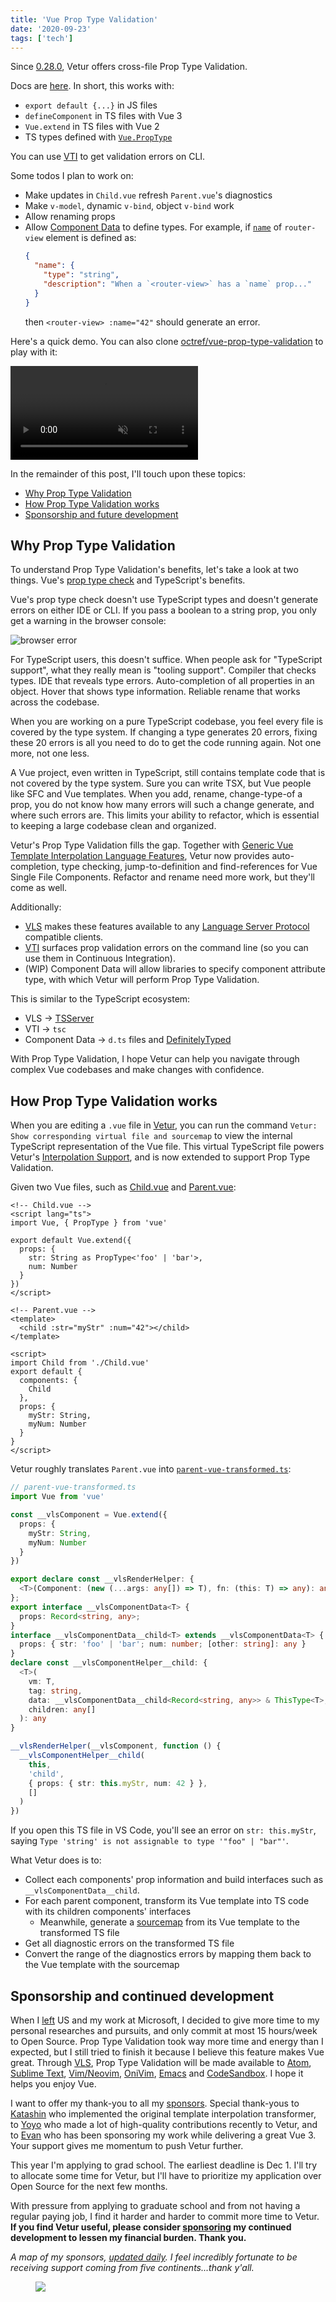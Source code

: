 ```yaml
---
title: 'Vue Prop Type Validation'
date: '2020-09-23'
tags: ['tech']
---
```


Since [0.28.0](https://github.com/vuejs/vetur/releases/tag/v0.28.0), Vetur offers cross-file Prop Type Validation.

Docs are [here](https://vuejs.github.io/vetur/interpolation.html#prop-type-validation). In short, this works with:

- `export default {...}` in JS files
- `defineComponent` in TS files with Vue 3
- `Vue.extend` in TS files with Vue 2
- TS types defined with [`Vue.PropType`](https://vuejs.org/v2/guide/typescript.html#Annotating-Props)

You can use [VTI](https://vuejs.github.io/vetur/vti.html) to get validation errors on CLI.

Some todos I plan to work on:

- Make updates in `Child.vue` refresh `Parent.vue`'s diagnostics
- Make `v-model`, dynamic `v-bind`, object `v-bind` work
- Allow renaming props
- Allow [Component Data](https://vuejs.github.io/vetur/component-data.html) to define types. For example, if [`name`](https://router.vuejs.org/api/#name) of `router-view` element is defined as:
  ```json
  {
    "name": {
      "type": "string",
      "description": "When a `<router-view>` has a `name` prop..."
    }
  }
  ```
  then `<router-view> :name="42"` should generate an error.

Here's a quick demo. You can also clone [octref/vue-prop-type-validation](https://github.com/octref/vue-prop-type-validation) to play with it:

<video autoplay loop muted playsinline controls>
  <source src="/vue-prop-type-validation/vue-prop-type-validation.mp4" type="video/mp4">
</video>

In the remainder of this post, I'll touch upon these topics:

- [Why Prop Type Validation](#why-prop-type-validation)
- [How Prop Type Validation works](#how-prop-type-validation-works)
- [Sponsorship and future development](#sponsorship-and-continued-development)

## Why Prop Type Validation

To understand Prop Type Validation's benefits, let's take a look at two things. Vue's [prop type check](https://vuejs.org/v2/guide/components-props.html#Type-Checks) and TypeScript's benefits.

Vue's prop type check doesn't use TypeScript types and doesn't generate errors on either IDE or CLI. If you pass a boolean to a string prop, you only get a warning in the browser console:

![browser error](/vue-prop-type-validation/vue-prop-type-check-error.png)

For TypeScript users, this doesn't suffice. When people ask for "TypeScript support", what they really mean is "tooling support". Compiler that checks types. IDE that reveals type errors. Auto-completion of all properties in an object. Hover that shows type information. Reliable rename that works across the codebase. 

When you are working on a pure TypeScript codebase, you feel every file is covered by the type system. If changing a type generates 20 errors, fixing these 20 errors is all you need to do to get the code running again. Not one more, not one less.

A Vue project, even written in TypeScript, still contains template code that is not covered by the type system. Sure you can write TSX, but Vue people like SFC and Vue templates. When you add, rename, change-type-of a prop, you do not know how many errors will such a change generate, and where such errors are. This limits your ability to refactor, which is essential to keeping a large codebase clean and organized.

Vetur's Prop Type Validation fills the gap. Together with [Generic Vue Template Interpolation Language Features](/generic-vue-template-interpolation-language-features), Vetur now provides auto-completion, type checking, jump-to-definition and find-references for Vue Single File Components. Refactor and rename need more work, but they'll come as well.

Additionally:

- [VLS](https://www.npmjs.com/package/vls) makes these features available to any [Language Server Protocol](https://microsoft.github.io/language-server-protocol/) compatible clients.
- [VTI](https://www.npmjs.com/package/vti) surfaces prop validation errors on the command line (so you can use them in Continuous Integration).
- (WIP) Component Data will allow libraries to specify component attribute type, with which Vetur will perform Prop Type Validation.

This is similar to the TypeScript ecosystem:

- VLS -> [TSServer](https://github.com/Microsoft/TypeScript/wiki/Standalone-Server-(tsserver))
- VTI -> `tsc`
- Component Data -> `d.ts` files and [DefinitelyTyped](https://github.com/DefinitelyTyped/DefinitelyTyped)

With Prop Type Validation, I hope Vetur can help you navigate through complex Vue codebases and make changes with confidence.

## How Prop Type Validation works

When you are editing a `.vue` file in [Vetur](https://github.com/vuejs/vetur), you can run the command `Vetur: Show corresponding virtual file and sourcemap` to view the internal TypeScript representation of the Vue file. This virtual TypeScript file powers Vetur's [Interpolation Support](https://vuejs.github.io/vetur/interpolation.html), and is now extended to support Prop Type Validation.

Given two Vue files, such as [Child.vue](https://github.com/octref/vue-prop-type-validation/blob/master/src/Child.vue) and [Parent.vue](https://github.com/octref/vue-prop-type-validation/blob/master/src/Parent.vue):

```vue
<!-- Child.vue -->
<script lang="ts">
import Vue, { PropType } from 'vue'

export default Vue.extend({
  props: {
    str: String as PropType<'foo' | 'bar'>,
    num: Number
  }
})
</script>
```

```vue
<!-- Parent.vue -->
<template>
  <child :str="myStr" :num="42"></child>
</template>

<script>
import Child from './Child.vue'
export default {
  components: {
    Child
  },
  props: {
    myStr: String,
    myNum: Number
  }
}
</script>
```

Vetur roughly translates `Parent.vue` into [`parent-vue-transformed.ts`](https://github.com/octref/vue-prop-type-validation/blob/master/src/parent-vue-transformed.ts):

```ts
// parent-vue-transformed.ts
import Vue from 'vue'

const __vlsComponent = Vue.extend({
  props: {
    myStr: String,
    myNum: Number
  }
})

export declare const __vlsRenderHelper: {
  <T>(Component: (new (...args: any[]) => T), fn: (this: T) => any): any;
};
export interface __vlsComponentData<T> {
  props: Record<string, any>;
}
interface __vlsComponentData__child<T> extends __vlsComponentData<T> {
  props: { str: 'foo' | 'bar'; num: number; [other: string]: any }
}
declare const __vlsComponentHelper__child: {
  <T>(
    vm: T,
    tag: string,
    data: __vlsComponentData__child<Record<string, any>> & ThisType<T>,
    children: any[]
  ): any
}

__vlsRenderHelper(__vlsComponent, function () {
  __vlsComponentHelper__child(
    this,
    'child',
    { props: { str: this.myStr, num: 42 } },
    []
  )
})
```

If you open this TS file in VS Code, you'll see an error on `str: this.myStr`, saying `Type 'string' is not assignable to type '"foo" | "bar"'`.

What Vetur does is to:
- Collect each components' prop information and build interfaces such as `__vlsComponentData__child`. 
- For each parent component, transform its Vue template into TS code with its children components' interfaces
  - Meanwhile, generate a [sourcemap](https://blog.matsu.io/generic-vue-template-interpolation-language-features#problems) from its Vue template to the transformed TS file
- Get all diagnostic errors on the transformed TS file
- Convert the range of the diagnostics errors by mapping them back to the Vue template with the sourcemap

## Sponsorship and continued development

When I [left](https://blog.matsu.io/on-leaving) US and my work at Microsoft, I decided to give more time to my personal researches and pursuits, and only commit at most 15 hours/week to Open Source. Prop Type Validation took way more time and energy than I expected, but I still tried to finish it because I believe this feature makes Vue great. Through [VLS](https://www.npmjs.com/package/vls), Prop Type Validation will be made available to [Atom](https://atom.io/packages/ide-vue), [Sublime Text](https://packagecontrol.io/packages/LSP-vue), [Vim/Neovim](https://github.com/neoclide/coc-vetur), [OniVim](https://github.com/onivim/oni2/issues/1058), [Emacs](https://github.com/emacs-lsp/lsp-mode) and [CodeSandbox](https://codesandbox.io/post/announcing-codesandbox-v3). I hope it helps you enjoy Vue.

I want to offer my thank-you to all my [sponsors](https://matsu.io/sponsors). Special thank-yous to [Katashin](https://github.com/ktsn) who implemented the original template interpolation transformer, to [Yoyo](https://github.com/yoyo930021) who made a lot of high-quality contributions recently to Vetur, and to [Evan](https://github.com/yyx990803) who has been sponsoring my work while delivering a great Vue 3. Your support gives me momentum to push Vetur further.

This year I'm applying to grad school. The earliest deadline is Dec 1. I'll try to allocate some time for Vetur, but I'll have to prioritize my application over Open Source for the next few months.

With pressure from applying to graduate school and from not having a regular paying job, I find it harder and harder to commit more time to Vetur. **If you find Vetur useful, please consider [sponsoring](https://github.com/sponsors/octref) my continued development to lessen  my financial burden. Thank you.**

*A map of my sponsors, [updated daily](https://github.com/octref/sponsors-map). I feel incredibly fortunate to be receiving support coming from five continents...thank y'all.*

<figure>
  <a target="_blank" href="https://matsu.io/sponsors">
    <img src="/vue-prop-type-validation/sponsors.png" />
  </a>
</figure>
